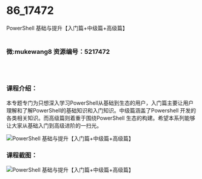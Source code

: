 # 86_17472
PowerShell 基础与提升【入门篇+中级篇+高级篇】
<br/></br>
<h3>微:mukewang8 资源编号：5217472</h3>
<br/></br>
<h3>课程介绍：</h3>
<p>本专题专门为只想深入学习<a title="查看与 PowerShell 相关的文章" target="_blank">PowerShell</a>从基础到生态的用户，入门篇主要让用户理解和了解<a title="查看与 PowerShell 相关的文章" target="_blank">PowerShell</a>的基础知识和入门知识。中级篇涵盖了Powershell 开发的各类相关知识。而高级篇则着重于围绕PowerShell 生态的构建。希望本系列能够让大家从基础入门到高级进阶的一扫光。</p>
<p><img src="https://www.ko996.com/wp-content/uploads/img/2021/01/1-25.png" alt="PowerShell 基础与提升【入门篇+中级篇+高级篇】"></p>
<div class="info-desc">
<h3>课程截图：</h3>
<p><img src="https://www.ko996.com/wp-content/uploads/img/2021/01/2-30.png" alt="PowerShell 基础与提升【入门篇+中级篇+高级篇】"></p>


			
</div>
